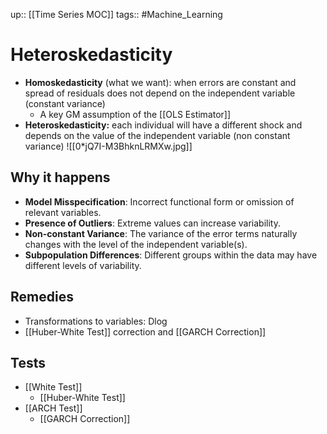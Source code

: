 up:: [[Time Series MOC]]
tags:: #Machine_Learning 
# Heteroskedasticity
- **Homoskedasticity** (what we want): when errors are constant and spread of residuals does not depend on the independent variable (constant variance)
	- A key GM assumption of the [[OLS Estimator]]
- **Heteroskedasticity:** each individual will have a different shock and depends on the value of the independent variable (non constant variance)
![[0*jQ7I-M3BhknLRMXw.jpg]]
## Why it happens
- **Model Misspecification**: Incorrect functional form or omission of relevant variables.
- **Presence of Outliers**: Extreme values can increase variability.
- **Non-constant Variance**: The variance of the error terms naturally changes with the level of the independent variable(s).
- **Subpopulation Differences**: Different groups within the data may have different levels of variability.
## Remedies
- Transformations to variables: Dlog
- [[Huber-White Test]] correction and [[GARCH Correction]]
## Tests
 - [[White Test]]
	- [[Huber-White Test]]
- [[ARCH Test]]
	- [[GARCH Correction]]